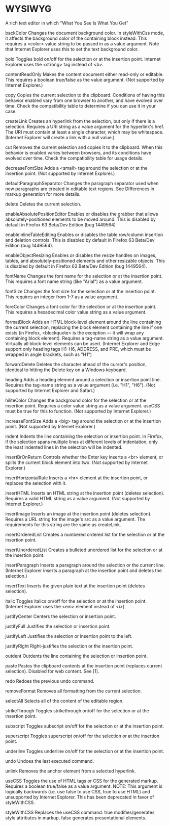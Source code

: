 # WYSIWYG

A rich text editor in which "What You See Is What You Get"

backColor
Changes the document background color. In styleWithCss mode, it affects the background color of the containing block instead. This requires a &lt;color&gt; value string to be passed in as a value argument. Note that Internet Explorer uses this to set the text background color.

bold
Toggles bold on/off for the selection or at the insertion point. Internet Explorer uses the &lt;strong&gt; tag instead of &lt;b&gt;.

contentReadOnly
Makes the content document either read-only or editable. This requires a boolean true/false as the value argument. (Not supported by Internet Explorer.)

copy
Copies the current selection to the clipboard. Conditions of having this behavior enabled vary from one browser to another, and have evolved over time. Check the compatibility table to determine if you can use it in your case.

createLink
Creates an hyperlink from the selection, but only if there is a selection. Requires a URI string as a value argument for the hyperlink's href. The URI must contain at least a single character, which may be whitespace. (Internet Explorer will create a link with a null value.)

cut
Removes the current selection and copies it to the clipboard. When this behavior is enabled varies between browsers, and its conditions have evolved over time. Check the compatibility table for usage details.

decreaseFontSize
Adds a &lt;small&gt; tag around the selection or at the insertion point. (Not supported by Internet Explorer.)

defaultParagraphSeparator
Changes the paragraph separator used when new paragraphs are created in editable text regions. See Differences in markup generation for more details.

delete
Deletes the current selection.

enableAbsolutePositionEditor
Enables or disables the grabber that allows absolutely-positioned elements to be moved around. This is disabled by default in Firefox 63 Beta/Dev Edition (bug 1449564)

enableInlineTableEditing
Enables or disables the table row/column insertion and deletion controls. This is disabled by default in Firefox 63 Beta/Dev Edition (bug 1449564).

enableObjectResizing
Enables or disables the resize handles on images, tables, and absolutely-positioned elements and other resizable objects. This is disabled by default in Firefox 63 Beta/Dev Edition (bug 1449564).

fontName
Changes the font name for the selection or at the insertion point. This requires a font name string (like "Arial") as a value argument.

fontSize
Changes the font size for the selection or at the insertion point. This requires an integer from 1-7 as a value argument.

foreColor
Changes a font color for the selection or at the insertion point. This requires a hexadecimal color value string as a value argument.

formatBlock
Adds an HTML block-level element around the line containing the current selection, replacing the block element containing the line if one exists (in Firefox, &lt;blockquote&gt; is the exception — it will wrap any containing block element). Requires a tag-name string as a value argument. Virtually all block-level elements can be used. (Internet Explorer and Edge support only heading tags H1–H6, ADDRESS, and PRE, which must be wrapped in angle brackets, such as "H1")

forwardDelete
Deletes the character ahead of the cursor's position, identical to hitting the Delete key on a Windows keyboard.

heading
Adds a heading element around a selection or insertion point line. Requires the tag-name string as a value argument (i.e. "H1", "H6"). (Not supported by Internet Explorer and Safari.)

hiliteColor
Changes the background color for the selection or at the insertion point. Requires a color value string as a value argument. useCSS must be true for this to function. (Not supported by Internet Explorer.)

increaseFontSize
Adds a &lt;big&gt; tag around the selection or at the insertion point. (Not supported by Internet Explorer.)

indent
Indents the line containing the selection or insertion point. In Firefox, if the selection spans multiple lines at different levels of indentation, only the least indented lines in the selection will be indented.

insertBrOnReturn
Controls whether the Enter key inserts a &lt;br&gt; element, or splits the current block element into two. (Not supported by Internet Explorer.)

insertHorizontalRule
Inserts a &lt;hr&gt; element at the insertion point, or replaces the selection with it.

insertHTML
Inserts an HTML string at the insertion point (deletes selection). Requires a valid HTML string as a value argument. (Not supported by Internet Explorer.)

insertImage
Inserts an image at the insertion point (deletes selection). Requires a URL string for the image's src as a value argument. The requirements for this string are the same as createLink.

insertOrderedList
Creates a numbered ordered list for the selection or at the insertion point.

insertUnorderedList
Creates a bulleted unordered list for the selection or at the insertion point.

insertParagraph
Inserts a paragraph around the selection or the current line. (Internet Explorer inserts a paragraph at the insertion point and deletes the selection.)

insertText
Inserts the given plain text at the insertion point (deletes selection).

italic
Toggles italics on/off for the selection or at the insertion point. (Internet Explorer uses the &lt;em&gt; element instead of &lt;i&gt;)

justifyCenter
Centers the selection or insertion point.

justifyFull
Justifies the selection or insertion point.

justifyLeft
Justifies the selection or insertion point to the left.

justifyRight
Right-justifies the selection or the insertion point.

outdent
Outdents the line containing the selection or insertion point.

paste
Pastes the clipboard contents at the insertion point (replaces current selection). Disabled for web content. See [1].

redo
Redoes the previous undo command.

removeFormat
Removes all formatting from the current selection.

selectAll
Selects all of the content of the editable region.

strikeThrough
Toggles strikethrough on/off for the selection or at the insertion point.

subscript
Toggles subscript on/off for the selection or at the insertion point.

superscript
Toggles superscript on/off for the selection or at the insertion point.

underline
Toggles underline on/off for the selection or at the insertion point.

undo
Undoes the last executed command.

unlink
Removes the anchor element from a selected hyperlink.

useCSS
Toggles the use of HTML tags or CSS for the generated markup. Requires a boolean true/false as a value argument. NOTE: This argument is logically backwards (i.e. use false to use CSS, true to use HTML) and unsupported by Internet Explorer. This has been deprecated in favor of styleWithCSS.

styleWithCSS
Replaces the useCSS command. true modifies/generates style attributes in markup, false generates presentational elements.
